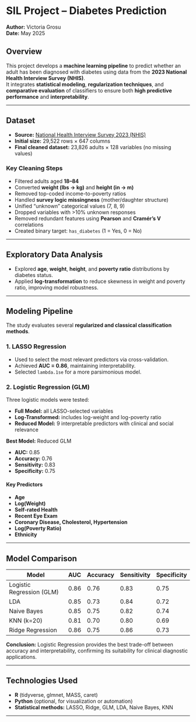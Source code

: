 # SIL Project – Diabetes Prediction

**Author:** Victoria Grosu  
**Date:** May 2025  

## Overview
This project develops a **machine learning pipeline** to predict whether an adult has been diagnosed with diabetes using data from the **2023 National Health Interview Survey (NHIS)**.  
It integrates **statistical modeling**, **regularization techniques**, and **comparative evaluation** of classifiers to ensure both **high predictive performance** and **interpretability**.

---

## Dataset
- **Source:** [National Health Interview Survey 2023 (NHIS)](https://www.cdc.gov/nchs/nhis/documentation/2023-nhis.html)  
- **Initial size:** 29,522 rows × 647 columns  
- **Final cleaned dataset:** 23,826 adults × 128 variables (no missing values)

### Key Cleaning Steps
- Filtered adults aged **18–84**
- Converted **weight (lbs → kg)** and **height (in → m)**
- Removed top-coded income-to-poverty ratios  
- Handled **survey logic missingness** (mother/daughter structure)
- Unified “unknown” categorical values (7, 8, 9)
- Dropped variables with >10% unknown responses  
- Removed redundant features using **Pearson** and **Cramér’s V** correlations  
- Created binary target: `has_diabetes` (1 = Yes, 0 = No)

---

## Exploratory Data Analysis
- Explored **age**, **weight**, **height**, and **poverty ratio** distributions by diabetes status.  
- Applied **log-transformation** to reduce skewness in weight and poverty ratio, improving model robustness.

---

## Modeling Pipeline
The study evaluates several **regularized and classical classification methods**.

### 1. **LASSO Regression**
- Used to select the most relevant predictors via cross-validation.  
- Achieved **AUC = 0.86**, maintaining interpretability.  
- Selected `lambda.1se` for a more parsimonious model.

### 2. **Logistic Regression (GLM)**
Three logistic models were tested:
- **Full Model:** all LASSO-selected variables  
- **Log-Transformed:** includes log-weight and log-poverty ratio  
- **Reduced Model:** 9 interpretable predictors with clinical and social relevance  

**Best Model:** Reduced GLM  
- **AUC:** 0.85  
- **Accuracy:** 0.76  
- **Sensitivity:** 0.83  
- **Specificity:** 0.75  

#### Key Predictors
- **Age**
- **Log(Weight)**
- **Self-rated Health**
- **Recent Eye Exam**
- **Coronary Disease, Cholesterol, Hypertension**
- **Log(Poverty Ratio)**
- **Ethnicity**

---

## Model Comparison

| Model | AUC | Accuracy | Sensitivity | Specificity |
|-------|------|-----------|--------------|--------------|
| Logistic Regression (GLM) | 0.86 | 0.76 | 0.83 | 0.75 |
| LDA | 0.85 | 0.73 | 0.84 | 0.72 |
| Naive Bayes | 0.85 | 0.75 | 0.82 | 0.74 |
| KNN (k=20) | 0.81 | 0.70 | 0.80 | 0.69 |
| Ridge Regression | 0.86 | 0.75 | 0.86 | 0.73 |

 **Conclusion:** Logistic Regression provides the best trade-off between accuracy and interpretability, confirming its suitability for clinical diagnostic applications.

---

## Technologies Used
- **R** (tidyverse, glmnet, MASS, caret)
- **Python** (optional, for visualization or automation)
- **Statistical methods:** LASSO, Ridge, GLM, LDA, Naive Bayes, KNN
---
